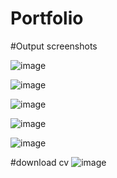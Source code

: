 # Portfolio

#Output screenshots


![image](https://user-images.githubusercontent.com/117105114/224010930-84a121de-e071-484d-92bb-123758f0a814.png)



![image](https://user-images.githubusercontent.com/117105114/224011172-f0c12f8a-a796-4bfc-ac04-69abbd363215.png)



![image](https://user-images.githubusercontent.com/117105114/224011226-fb3d0f24-68fa-412a-8f0c-50bef2675f4f.png)



![image](https://user-images.githubusercontent.com/117105114/224011447-6c637f18-33db-42e0-92b9-ec355e4298c0.png)



![image](https://user-images.githubusercontent.com/117105114/224011477-704c0822-36b2-49df-aa2d-fb2f63c3e893.png)


#download cv
![image](https://user-images.githubusercontent.com/117105114/224013335-8d5118ba-301c-4c04-aab2-3b1de37f734f.png)
